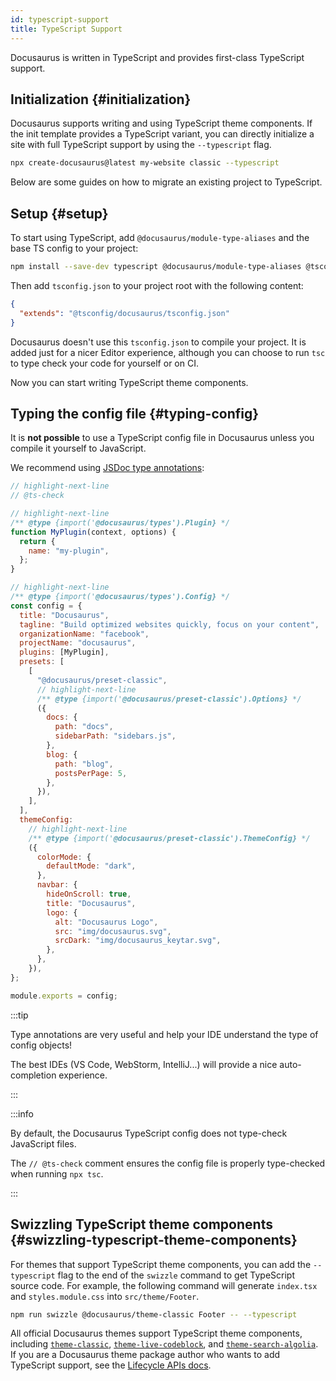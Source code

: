 ```yaml
---
id: typescript-support
title: TypeScript Support
---
```


Docusaurus is written in TypeScript and provides first-class TypeScript support.

## Initialization {#initialization}

Docusaurus supports writing and using TypeScript theme components. If the init template provides a TypeScript variant, you can directly initialize a site with full TypeScript support by using the `--typescript` flag.

```bash
npx create-docusaurus@latest my-website classic --typescript
```

Below are some guides on how to migrate an existing project to TypeScript.

## Setup {#setup}

To start using TypeScript, add `@docusaurus/module-type-aliases` and the base TS config to your project:

```bash npm2yarn
npm install --save-dev typescript @docusaurus/module-type-aliases @tsconfig/docusaurus
```

Then add `tsconfig.json` to your project root with the following content:

```json title="tsconfig.json"
{
  "extends": "@tsconfig/docusaurus/tsconfig.json"
}
```

Docusaurus doesn't use this `tsconfig.json` to compile your project. It is added just for a nicer Editor experience, although you can choose to run `tsc` to type check your code for yourself or on CI.

Now you can start writing TypeScript theme components.

## Typing the config file {#typing-config}

It is **not possible** to use a TypeScript config file in Docusaurus unless you compile it yourself to JavaScript.

We recommend using [JSDoc type annotations](https://www.typescriptlang.org/docs/handbook/jsdoc-supported-types.html):

```js title="docusaurus.config.js"
// highlight-next-line
// @ts-check

// highlight-next-line
/** @type {import('@docusaurus/types').Plugin} */
function MyPlugin(context, options) {
  return {
    name: "my-plugin",
  };
}

// highlight-next-line
/** @type {import('@docusaurus/types').Config} */
const config = {
  title: "Docusaurus",
  tagline: "Build optimized websites quickly, focus on your content",
  organizationName: "facebook",
  projectName: "docusaurus",
  plugins: [MyPlugin],
  presets: [
    [
      "@docusaurus/preset-classic",
      // highlight-next-line
      /** @type {import('@docusaurus/preset-classic').Options} */
      ({
        docs: {
          path: "docs",
          sidebarPath: "sidebars.js",
        },
        blog: {
          path: "blog",
          postsPerPage: 5,
        },
      }),
    ],
  ],
  themeConfig:
    // highlight-next-line
    /** @type {import('@docusaurus/preset-classic').ThemeConfig} */
    ({
      colorMode: {
        defaultMode: "dark",
      },
      navbar: {
        hideOnScroll: true,
        title: "Docusaurus",
        logo: {
          alt: "Docusaurus Logo",
          src: "img/docusaurus.svg",
          srcDark: "img/docusaurus_keytar.svg",
        },
      },
    }),
};

module.exports = config;
```

:::tip

Type annotations are very useful and help your IDE understand the type of config objects!

The best IDEs (VS Code, WebStorm, IntelliJ...) will provide a nice auto-completion experience.

:::

:::info

By default, the Docusaurus TypeScript config does not type-check JavaScript files.

The `// @ts-check` comment ensures the config file is properly type-checked when running `npx tsc`.

:::

## Swizzling TypeScript theme components {#swizzling-typescript-theme-components}

For themes that support TypeScript theme components, you can add the `--typescript` flag to the end of the `swizzle` command to get TypeScript source code. For example, the following command will generate `index.tsx` and `styles.module.css` into `src/theme/Footer`.

```bash npm2yarn
npm run swizzle @docusaurus/theme-classic Footer -- --typescript
```

All official Docusaurus themes support TypeScript theme components, including [`theme-classic`](./api/themes/theme-classic.md), [`theme-live-codeblock`](./api/themes/theme-live-codeblock.md), and [`theme-search-algolia`](./api/themes/theme-search-algolia.md). If you are a Docusaurus theme package author who wants to add TypeScript support, see the [Lifecycle APIs docs](./api/plugin-methods/extend-infrastructure.md#getTypeScriptThemePath).
